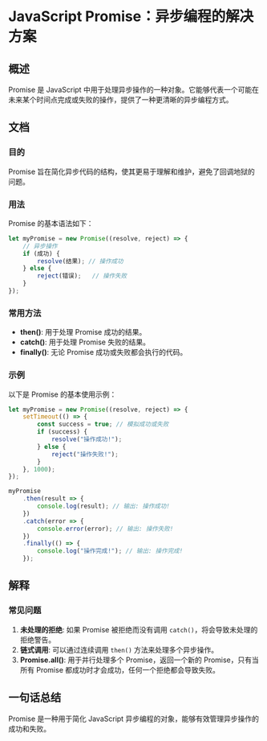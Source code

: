 <!--
Meta Description: # JavaScript Promise：异步编程的解决方案 ## 概述 Promise 是 JavaScript 中用于处理异步操作的一种对象。它能够代表一个可能在未来某个时间点完成或失败的操作，提供了一种更清晰的异步编程方式。 ## 文档 ### 目的 Promise 旨在简化异步代码的结构，使...
Meta Keywords: promise, javascript, resolve, reject, mypromise
-->

# JavaScript Promise：异步编程的解决方案

## 概述
Promise 是 JavaScript 中用于处理异步操作的一种对象。它能够代表一个可能在未来某个时间点完成或失败的操作，提供了一种更清晰的异步编程方式。

## 文档
### 目的
Promise 旨在简化异步代码的结构，使其更易于理解和维护，避免了回调地狱的问题。

### 用法
Promise 的基本语法如下：

```javascript
let myPromise = new Promise((resolve, reject) => {
    // 异步操作
    if (成功) {
        resolve(结果); // 操作成功
    } else {
        reject(错误);   // 操作失败
    }
});
```

### 常用方法
- **then()**: 用于处理 Promise 成功的结果。
- **catch()**: 用于处理 Promise 失败的结果。
- **finally()**: 无论 Promise 成功或失败都会执行的代码。

### 示例
以下是 Promise 的基本使用示例：

```javascript
let myPromise = new Promise((resolve, reject) => {
    setTimeout(() => {
        const success = true; // 模拟成功或失败
        if (success) {
            resolve("操作成功!");
        } else {
            reject("操作失败!");
        }
    }, 1000);
});

myPromise
    .then(result => {
        console.log(result); // 输出: 操作成功!
    })
    .catch(error => {
        console.error(error); // 输出: 操作失败!
    })
    .finally(() => {
        console.log("操作完成!"); // 输出: 操作完成!
    });
```

## 解释
### 常见问题
1. **未处理的拒绝**: 如果 Promise 被拒绝而没有调用 `catch()`，将会导致未处理的拒绝警告。
2. **链式调用**: 可以通过连续调用 `then()` 方法来处理多个异步操作。
3. **Promise.all()**: 用于并行处理多个 Promise，返回一个新的 Promise，只有当所有 Promise 都成功时才会成功，任何一个拒绝都会导致失败。

## 一句话总结
Promise 是一种用于简化 JavaScript 异步编程的对象，能够有效管理异步操作的成功和失败。